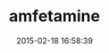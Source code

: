 ---
layout: post
title:  "amfetamine"
repo:   "exvo/amfetamine"
date:   2015-02-18 16:58:39
gemurl: http://www.github.com/exvo/amfetamine
---